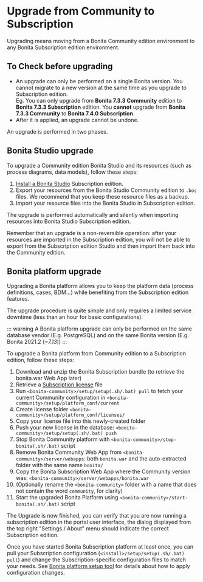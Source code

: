 # Upgrade from Community to Subscription

Upgrading means moving from a Bonita Community edition environment to any Bonita Subscription 
edition environment.

## To Check before upgrading

- An upgrade can only be performed on a single Bonita version. You cannot migrate to a new version at the same time as you upgrade to Subscription edition.  
  Eg. You can only upgrade from **Bonita 7.3.3 Community** edition to **Bonita 7.3.3 Subscription** edition. You **cannot** upgrade from **Bonita 7.3.3 Community** to **Bonita 7.4.0 Subscription**.
- After it is applied, an upgrade cannot be undone.

An upgrade is performed in two phases.

## Bonita Studio upgrade

To upgrade a Community edition Bonita Studio and its resources (such as process diagrams, data models), follow these steps:

1. [Install a Bonita  Studio](bonita-bpm-studio-installation.md) Subscription edition.
2. Export your resources from the Bonita Studio Community edition to `.bos` files. We recommend that you keep these resource files as a backup.
3. Import your resource files into the Bonita Studio in Subscription edition.

The upgrade is performed automatically and silently when importing resources into Bonita Studio Subscription edition.

Remember that an upgrade is a non-reversible operation: 
after your resources are imported in the Subscription edition, you will not be able to export from the Subscription edition Studio and then import them back into the Community edition.

## Bonita platform upgrade

Upgrading a Bonita platform allows you to keep the platform data (process definitions, cases, BDM...) 
while benefiting from the Subscription edition features.

The upgrade procedure is quite simple and only requires a limited service downtime (less than an hour for basic configurations).

::: warning
A Bonita platform upgrade can only be performed on the same database vendor (E.g. PostgreSQL) and on the same Bonita version (E.g. Bonita 2021.2 (=_7.13_))
:::

To upgrade a Bonita platform from Community edition to a Subscription edition, follow these steps:

1. Download and unzip the Bonita Subscription bundle (to retrieve the bonita.war Web App later) 
2. Retrieve a [Subscription license](licenses.md) file
3. Run `<bonita-community>/setup/setup(.sh/.bat) pull` to fetch your current Community configuration in `<bonita-community>/setup/platform_conf/current`
4. Create license folder `<bonita-community>/setup/platform_conf/licenses/`
5. Copy your license file into this newly-created folder
6. Push your new license in the database: `<bonita-community>/setup/setup(.sh/.bat) push`
7. Stop Bonita Community platform with `<bonita-community>/stop-bonita(.sh/.bat)` script
8. Remove Bonita Community Web App from `<bonita-community>/server/webapps`: both `bonita.war` and the auto-extracted folder with the same name `bonita/`
9. Copy the Bonita Subscription Web App where the Community version was: `<bonita-community>/server/webapps/bonita.war`
10. (Optionally rename the `<bonita-community>` folder with a name that does not contain the word `community`, for clarity)
11. Start the upgraded Bonita Platform using `<bonita-community>/start-bonita(.sh/.bat)` script

The Upgrade is now finished, you can verify that you are now running a subscription edition in the portal user interface, the dialog displayed from the top right "Settings / About" menu should indicate the correct Subscription edition.

Once you have started Bonita Subscription platform at least once, you can pull your Subscription configuration (`<install>/setup/setup(.sh/.bat) pull`)
and change the Subscription-specific configuration files to match your needs. See [Bonita platform setup tool](BonitaBPM_platform_setup.md) for details about
how to apply configuration changes.
